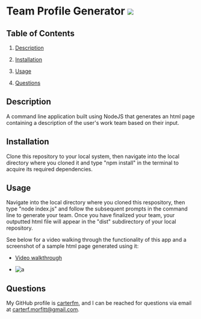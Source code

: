 # Team Profile Generator ![](https://img.shields.io/badge/License-%22MIT%22-yellow.svg)

## Table of Contents

1. [Description](#description)

2. [Installation](#installation)

3. [Usage](#usage)

4. [Questions](#questions)

## Description <a id="description"></a>

A command line application built using NodeJS that generates an html page containing a description of the user's work team based on their input. 

## Installation <a id="installation"></a>

Clone this repository to your local system, then navigate into the local directory where you cloned it and type "npm install" in the terminal to acquire its required dependencies.

## Usage <a id="usage"></a>

Navigate into the local directory where you cloned this respository, then type "node index.js" and follow the subsequent prompts in the command line to generate your team. Once you have finalized your team, your outputted html file will appear in the "dist" subdirectory of your local repository.

See below for a video walking through the functionality of this app and a screenshot of a sample html page generated using it:

- [Video walkthrough](https://youtu.be/M1GKfrZq1CM)

- ![a](https://i.imgur.com/QI78mFa.png)


## Questions <a id="questions"></a>

My GitHub profile is [carterfm](https://github.com/carterfm), and I can be reached for questions via email at [carterf.morfitt@gmail.com](mailto:carterf.morfitt@gmail.com).
